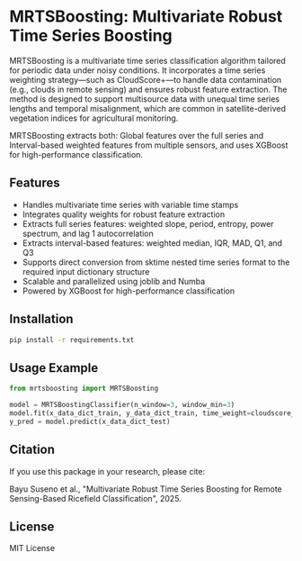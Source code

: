 # MRTSBoosting: Multivariate Robust Time Series Boosting

MRTSBoosting is a multivariate time series classification algorithm tailored for periodic data under noisy conditions. It incorporates a time series weighting strategy—such as CloudScore+—to handle data contamination (e.g., clouds in remote sensing) and ensures robust feature extraction. The method is designed to support multisource data with unequal time series lengths and temporal misalignment, which are common in satellite-derived vegetation indices for agricultural monitoring.

MRTSBoosting extracts both:
Global features over the full series and Interval-based weighted features from multiple sensors, and uses XGBoost for high-performance classification.

## Features

- Handles multivariate time series with variable time stamps
- Integrates quality weights for robust feature extraction
- Extracts full series features: weighted slope, period, entropy, power spectrum, and lag 1 autocorrelation
- Extracts interval-based features: weighted median, IQR, MAD, Q1, and Q3
- Supports direct conversion from sktime nested time series format to the required input dictionary structure
- Scalable and parallelized using joblib and Numba
- Powered by XGBoost for high-performance classification

## Installation

```bash
pip install -r requirements.txt
```

## Usage Example

```python
from mrtsboosting import MRTSBoosting

model = MRTSBoostingClassifier(n_window=3, window_min=3)
model.fit(x_data_dict_train, y_data_dict_train, time_weight=cloudscore_dict)
y_pred = model.predict(x_data_dict_test)
```

## Citation

If you use this package in your research, please cite:

Bayu Suseno et al., "Multivariate Robust Time Series Boosting for Remote Sensing-Based Ricefield Classification", 2025.

## License

MIT License
